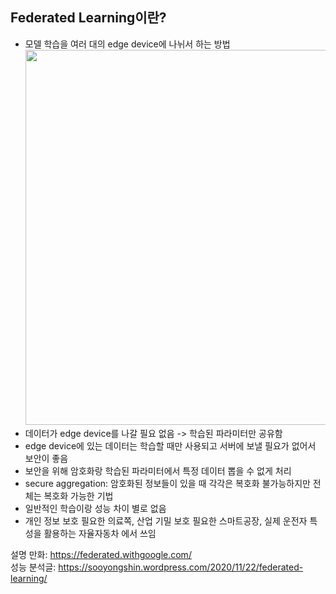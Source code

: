 ## Federated Learning이란?
- 모델 학습을 여러 대의 edge device에 나뉘서 하는 방법
  <img src="https://upload.wikimedia.org/wikipedia/commons/thumb/e/e2/Federated_learning_process_central_case.png/880px-Federated_learning_process_central_case.png" width="600">
- 데이터가 edge device를 나갈 필요 없음 -> 학습된 파라미터만 공유함
- edge device에 있는 데이터는 학습할 때만 사용되고 서버에 보낼 필요가 없어서 보안이 좋음
- 보안을 위해 암호화랑 학습된 파라미터에서 특정 데이터 뽑을 수 없게 처리
- secure aggregation: 암호화된 정보들이 있을 때 각각은 복호화 불가능하지만 전체는 복호화 가능한 기법
- 일반적인 학습이랑 성능 차이 별로 없음
- 개인 정보 보호 필요한 의료쪽, 산업 기밀 보호 필요한 스마트공장, 실제 운전자 특성을 활용하는 자율자동차 에서 쓰임

설명 만화: https://federated.withgoogle.com/   
성능 분석글: https://sooyongshin.wordpress.com/2020/11/22/federated-learning/
